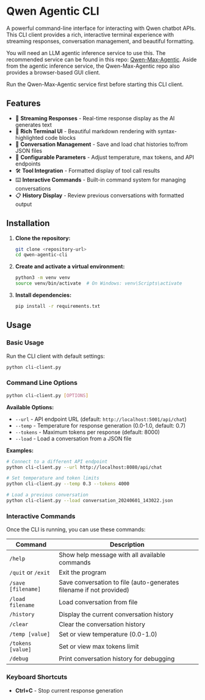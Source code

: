 # Qwen Agentic CLI

A powerful command-line interface for interacting with Qwen chatbot APIs. This CLI client provides a rich, interactive terminal experience with streaming responses, conversation management, and beautiful formatting.

You will need an LLM agentic inference service to use this. The recommended service can be found in this repo: [Qwen-Max-Agentic](https://github.com/jvroig/qwen-max-agentic). Aside from the agentic inference service, the Qwen-Max-Agentic repo also provides a browser-based GUI client.

Run the Qwen-Max-Agentic service first before starting this CLI client.

## Features

- 🚀 **Streaming Responses** - Real-time response display as the AI generates text
- 🎨 **Rich Terminal UI** - Beautiful markdown rendering with syntax-highlighted code blocks
- 💾 **Conversation Management** - Save and load chat histories to/from JSON files
- 🔧 **Configurable Parameters** - Adjust temperature, max tokens, and API endpoints
- 🛠️ **Tool Integration** - Formatted display of tool call results
- ⌨️ **Interactive Commands** - Built-in command system for managing conversations
- 📋 **History Display** - Review previous conversations with formatted output

## Installation

1. **Clone the repository:**
   ```bash
   git clone <repository-url>
   cd qwen-agentic-cli
   ```

2. **Create and activate a virtual environment:**
   ```bash
   python3 -m venv venv
   source venv/bin/activate  # On Windows: venv\Scripts\activate
   ```

3. **Install dependencies:**
   ```bash
   pip install -r requirements.txt
   ```

## Usage

### Basic Usage

Run the CLI client with default settings:
```bash
python cli-client.py
```

### Command Line Options

```bash
python cli-client.py [OPTIONS]
```

**Available Options:**
- `--url` - API endpoint URL (default: `http://localhost:5001/api/chat`)
- `--temp` - Temperature for response generation (0.0-1.0, default: 0.7)
- `--tokens` - Maximum tokens per response (default: 8000)
- `--load` - Load a conversation from a JSON file

**Examples:**
```bash
# Connect to a different API endpoint
python cli-client.py --url http://localhost:8080/api/chat

# Set temperature and token limits
python cli-client.py --temp 0.3 --tokens 4000

# Load a previous conversation
python cli-client.py --load conversation_20240601_143022.json
```

### Interactive Commands

Once the CLI is running, you can use these commands:

| Command | Description |
|---------|-------------|
| `/help` | Show help message with all available commands |
| `/quit` or `/exit` | Exit the program |
| `/save [filename]` | Save conversation to file (auto-generates filename if not provided) |
| `/load filename` | Load conversation from file |
| `/history` | Display the current conversation history |
| `/clear` | Clear the conversation history |
| `/temp [value]` | Set or view temperature (0.0-1.0) |
| `/tokens [value]` | Set or view max tokens limit |
| `/debug` | Print conversation history for debugging |

### Keyboard Shortcuts

- **Ctrl+C** - Stop current response generation
